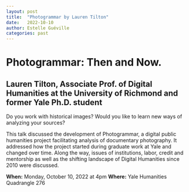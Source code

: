 ```yaml
---
layout: post
title:  "Photogrammar by Lauren Tilton"
date:   2022-10-10
author: Estelle Guéville
categories: past
---
```


# Photogrammar: Then and Now.
## Lauren Tilton, Associate Prof. of Digital Humanities at the University of Richmond and former Yale Ph.D. student

Do you work with historical images? Would you like to learn new ways of analyzing your sources?

This talk discussed the development of Photogrammar, a digital public humanities project facilitating analysis of documentary photography. It addressed how the project started during graduate work at Yale and changed over time. Along the way, issues of institutions, labor, credit and mentorship as well as the shifting landscape of Digital Humanities since 2010 were discussed.


**When:** Monday, October 10, 2022 at 4pm
**Where:** Yale Humanities Quadrangle 276
